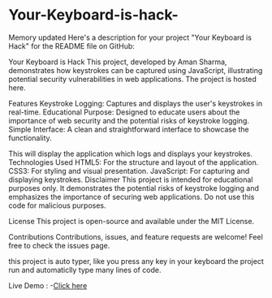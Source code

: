 # Your-Keyboard-is-hack-


Memory updated
Here's a description for your project "Your Keyboard is Hack" for the README file on GitHub:

Your Keyboard is Hack
This project, developed by Aman Sharma, demonstrates how keystrokes can be captured using JavaScript, illustrating potential security vulnerabilities in web applications. The project is hosted here.

Features
Keystroke Logging: Captures and displays the user's keystrokes in real-time.
Educational Purpose: Designed to educate users about the importance of web security and the potential risks of keystroke logging.
Simple Interface: A clean and straightforward interface to showcase the functionality.

This will display the application which logs and displays your keystrokes.
Technologies Used
HTML5: For the structure and layout of the application.
CSS3: For styling and visual presentation.
JavaScript: For capturing and displaying keystrokes.
Disclaimer
This project is intended for educational purposes only. It demonstrates the potential risks of keystroke logging and emphasizes the importance of securing web applications. Do not use this code for malicious purposes.

License
This project is open-source and available under the MIT License.

Contributions
Contributions, issues, and feature requests are welcome! Feel free to check the issues page.



this project is auto typer, like you press any key in your keyboard the project run and automaticlly type many lines of code.


Live Demo : -<a href="https://amansharmaa28.github.io/Your-Keyboard-is-hack-/" target="_blank">Click here</a>
